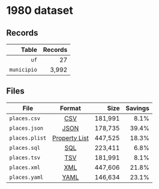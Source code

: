 # 1980 dataset

## Records

|       Table | Records |
| -----------:| -------:|
|        `uf` |      27 |
| `municipio` |   3,992 |

## Files

| File           | Format                                                       |      Size | Savings |
| -------------- |:------------------------------------------------------------:| ---------:| -------:|
| `places.csv`   | [CSV](https://en.wikipedia.org/wiki/Comma-separated_values)  |   181,991 |    8.1% |
| `places.json`  | [JSON](https://en.wikipedia.org/wiki/JSON)                   |   178,735 |   39.4% |
| `places.plist` | [Property List](https://en.wikipedia.org/wiki/Property_list) |   447,525 |   18.3% |
| `places.sql`   | [SQL](https://en.wikipedia.org/wiki/SQL)                     |   223,411 |    6.8% |
| `places.tsv`   | [TSV](https://en.wikipedia.org/wiki/Tab-separated_values)    |   181,991 |    8.1% |
| `places.xml`   | [XML](https://en.wikipedia.org/wiki/XML)                     |   447,606 |   21.8% |
| `places.yaml`  | [YAML](https://en.wikipedia.org/wiki/YAML)                   |   146,634 |   23.1% |

